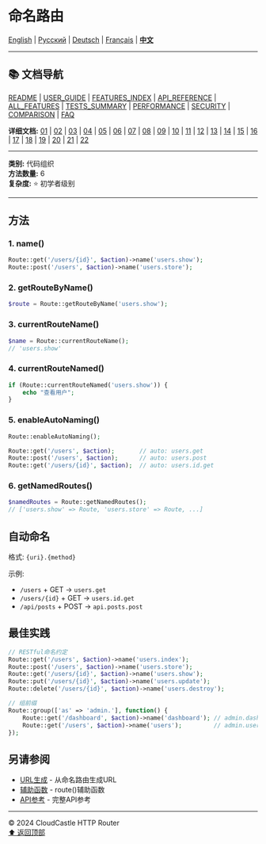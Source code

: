 # 命名路由

[English](../../en/features/07_NAMED_ROUTES.md) | [Русский](../../ru/features/07_NAMED_ROUTES.md) | [Deutsch](../../de/features/07_NAMED_ROUTES.md) | [Français](../../fr/features/07_NAMED_ROUTES.md) | [**中文**](07_NAMED_ROUTES.md)

---

## 📚 文档导航

[README](../../README.md) | [USER_GUIDE](../USER_GUIDE.md) | [FEATURES_INDEX](../FEATURES_INDEX.md) | [API_REFERENCE](../API_REFERENCE.md) | [ALL_FEATURES](../ALL_FEATURES.md) | [TESTS_SUMMARY](../TESTS_SUMMARY.md) | [PERFORMANCE](../PERFORMANCE_ANALYSIS.md) | [SECURITY](../SECURITY_REPORT.md) | [COMPARISON](../COMPARISON.md) | [FAQ](../FAQ.md)

**详细文档:** [01](01_BASIC_ROUTING.md) | [02](02_ROUTE_PARAMETERS.md) | [03](03_ROUTE_GROUPS.md) | [04](04_RATE_LIMITING.md) | [05](05_IP_FILTERING.md) | [06](06_MIDDLEWARE.md) | [07](07_NAMED_ROUTES.md) | [08](08_TAGS.md) | [09](09_HELPER_FUNCTIONS.md) | [10](10_ROUTE_SHORTCUTS.md) | [11](11_ROUTE_MACROS.md) | [12](12_URL_GENERATION.md) | [13](13_EXPRESSION_LANGUAGE.md) | [14](14_CACHING.md) | [15](15_PLUGINS.md) | [16](16_LOADERS.md) | [17](17_PSR_SUPPORT.md) | [18](18_ACTION_RESOLVER.md) | [19](19_STATISTICS.md) | [20](20_SECURITY.md) | [21](21_EXCEPTIONS.md) | [22](22_CLI_TOOLS.md)

---

**类别:** 代码组织  
**方法数量:** 6  
**复杂度:** ⭐ 初学者级别

---

## 方法

### 1. name()

```php
Route::get('/users/{id}', $action)->name('users.show');
Route::post('/users', $action)->name('users.store');
```

### 2. getRouteByName()

```php
$route = Route::getRouteByName('users.show');
```

### 3. currentRouteName()

```php
$name = Route::currentRouteName();
// 'users.show'
```

### 4. currentRouteNamed()

```php
if (Route::currentRouteNamed('users.show')) {
    echo "查看用户";
}
```

### 5. enableAutoNaming()

```php
Route::enableAutoNaming();

Route::get('/users', $action);       // auto: users.get
Route::post('/users', $action);      // auto: users.post
Route::get('/users/{id}', $action);  // auto: users.id.get
```

### 6. getNamedRoutes()

```php
$namedRoutes = Route::getNamedRoutes();
// ['users.show' => Route, 'users.store' => Route, ...]
```

## 自动命名

格式: `{uri}.{method}`

示例:
- `/users` + GET → `users.get`
- `/users/{id}` + GET → `users.id.get`
- `/api/posts` + POST → `api.posts.post`

## 最佳实践

```php
// RESTful命名约定
Route::get('/users', $action)->name('users.index');
Route::post('/users', $action)->name('users.store');
Route::get('/users/{id}', $action)->name('users.show');
Route::put('/users/{id}', $action)->name('users.update');
Route::delete('/users/{id}', $action)->name('users.destroy');

// 组前缀
Route::group(['as' => 'admin.'], function() {
    Route::get('/dashboard', $action)->name('dashboard'); // admin.dashboard
    Route::get('/users', $action)->name('users');         // admin.users
});
```

## 另请参阅

- [URL生成](12_URL_GENERATION.md) - 从命名路由生成URL
- [辅助函数](09_HELPER_FUNCTIONS.md) - route()辅助函数
- [API参考](../API_REFERENCE.md) - 完整API参考

---

© 2024 CloudCastle HTTP Router  
[⬆ 返回顶部](#命名路由)